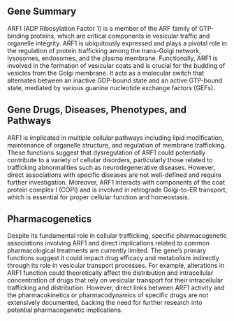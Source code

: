 ## Gene Summary
ARF1 (ADP Ribosylation Factor 1) is a member of the ARF family of GTP-binding proteins, which are critical components in vesicular traffic and organelle integrity. ARF1 is ubiquitously expressed and plays a pivotal role in the regulation of protein trafficking among the trans-Golgi network, lysosomes, endosomes, and the plasma membrane. Functionally, ARF1 is involved in the formation of vesicular coats and is crucial for the budding of vesicles from the Golgi membrane. It acts as a molecular switch that alternates between an inactive GDP-bound state and an active GTP-bound state, mediated by various guanine nucleotide exchange factors (GEFs).

## Gene Drugs, Diseases, Phenotypes, and Pathways
ARF1 is implicated in multiple cellular pathways including lipid modification, maintenance of organelle structure, and regulation of membrane trafficking. These functions suggest that dysregulation of ARF1 could potentially contribute to a variety of cellular disorders, particularly those related to trafficking abnormalities such as neurodegenerative diseases. However, direct associations with specific diseases are not well-defined and require further investigation. Moreover, ARF1 interacts with components of the coat protein complex I (COPI) and is involved in retrograde Golgi-to-ER transport, which is essential for proper cellular function and homeostasis.

## Pharmacogenetics
Despite its fundamental role in cellular trafficking, specific pharmacogenetic associations involving ARF1 and direct implications related to common pharmacological treatments are currently limited. The gene’s primary functions suggest it could impact drug efficacy and metabolism indirectly through its role in vesicular transport processes. For example, alterations in ARF1 function could theoretically affect the distribution and intracellular concentration of drugs that rely on vesicular transport for their intracellular trafficking and distribution. However, direct links between ARF1 activity and the pharmacokinetics or pharmacodynamics of specific drugs are not extensively documented, backing the need for further research into potential pharmacogenetic implications.